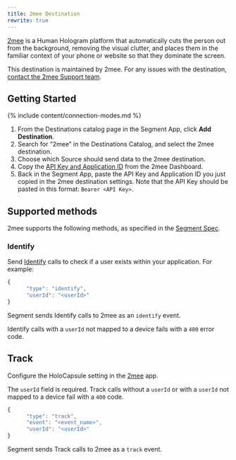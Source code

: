 ```yaml
---
title: 2mee Destination
rewrite: true
---
```

[2mee](https://2mee.com ) is a Human Hologram platform that automatically cuts the person out from the background, removing the visual clutter, and places them in the familiar context of your phone or website so that they dominate the screen.

This destination is maintained by 2mee. For any issues with the destination, [contact the 2mee Support team](mailto:support@2mee.com).

## Getting Started

{% include content/connection-modes.md %}

1. From the Destinations catalog page in the Segment App, click **Add Destination**.
2. Search for “2mee” in the Destinations Catalog, and select the 2mee destination.
3. Choose which Source should send data to the 2mee destination.
4. Copy the [API Key and Application ID](https://docs.2mee.com/documentation/segment) from the 2mee Dashboard.
5. Back in the Segment App, paste the API Key and Application ID you just copied in the 2mee destination settings. Note that the API Key should be pasted in this format: `Bearer <API Key>`.

## Supported methods

2mee supports the following methods, as specified in the [Segment Spec](/docs/connections/spec).

### Identify

Send [Identify](https://segment.com/docs/connections/spec/identify/) calls to check if a user exists within your application. For example:

```js
{
      "type": "identify",
      "userId": "<userId>"
}
```

Segment sends Identify calls to 2mee as an `identify` event.

Identify calls with a `userId` not mapped to a device fails with a `400` error code.

## Track

Configure the HoloCapsule setting in the [2mee](https://go.2mee.com/) app.

The `userId` field is required. Track calls without a `userId` or with a `userId` not mapped to a device fail with a `400` code.

```js
{
      "type": "track",
      "event": "<event_name>",
      "userId": "<userId>"
}
```
Segment sends Track calls to 2mee as a `track` event.
